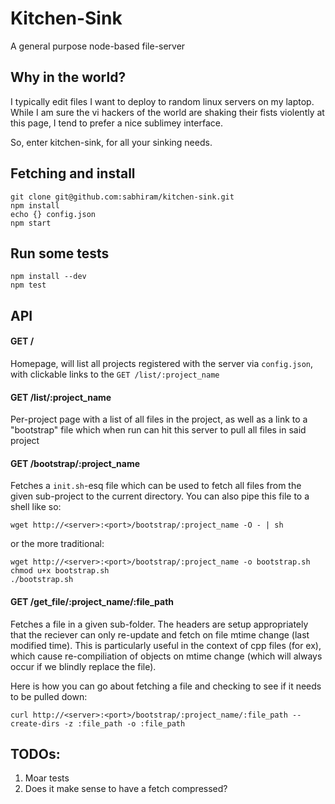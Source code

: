 # Kitchen-Sink

A general purpose node-based file-server

## Why in the world?

I typically edit files I want to deploy to random linux servers on my laptop. While I am sure the vi hackers of the world are shaking their fists violently at this page, I tend to prefer a nice sublimey interface. 

So, enter kitchen-sink, for all your sinking needs.

## Fetching and install

    git clone git@github.com:sabhiram/kitchen-sink.git
    npm install
    echo {} config.json
    npm start

## Run some tests

    npm install --dev
    npm test

## API

#### GET /

Homepage, will list all projects registered with the server via `config.json`, with clickable links to the `GET /list/:project_name`

#### GET /list/:project_name

Per-project page with a list of all files in the project, as well as a link to a "bootstrap" file which when run can hit this server to pull all files in said project

#### GET /bootstrap/:project_name

Fetches a `init.sh`-esq file which can be used to fetch all files from the given sub-project to the current directory. You can also pipe this file to a shell like so:

    wget http://<server>:<port>/bootstrap/:project_name -O - | sh

or the more traditional:

    wget http://<server>:<port>/bootstrap/:project_name -o bootstrap.sh
    chmod u+x bootstrap.sh
    ./bootstrap.sh

#### GET /get_file/:project_name/:file_path

Fetches a file in a given sub-folder. The headers are setup appropriately that the reciever can only re-update and fetch on file mtime change (last modified time). This is particularly useful in the context of cpp files (for ex), which cause re-compiliation of objects on mtime change (which will always occur if we blindly replace the file). 

Here is how you can go about fetching a file and checking to see if it needs to be pulled down:

    curl http://<server>:<port>/bootstrap/:project_name/:file_path --create-dirs -z :file_path -o :file_path

## TODOs:

1. Moar tests
2. Does it make sense to have a fetch compressed?